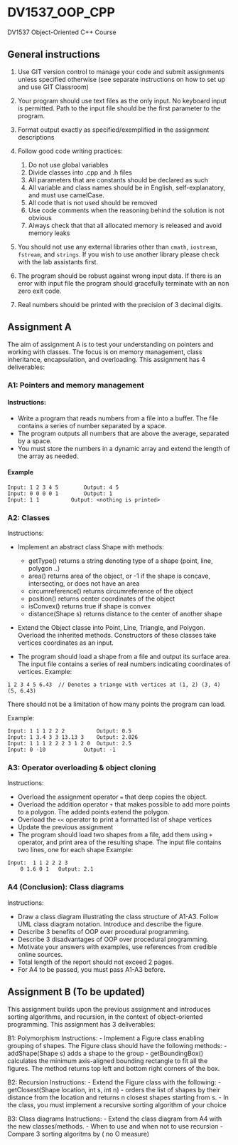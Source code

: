 # DV1537_OOP_CPP
DV1537 Object-Oriented C++ Course




## General instructions

1. Use GIT version control to manage your code and submit assignments unless specified otherwise (see separate instructions on how to set up and use GIT Classroom)
2. Your program should use text files as the only input. No keyboard input is permitted. Path to the input file should be the first parameter to the program.
3. Format output exactly as specified/exemplified in the assignment descriptions
4. Follow good code writing practices:
	
	1. Do not use global variables
	2. Divide classes into .cpp and .h files
	3. All parameters that are constants should be declared as such
	4. All variable and class names should be in English, self-explanatory, and must use camelCase. 
	5. All code that is not used should be removed
	6. Use code comments when the reasoning behind the solution is not obvious
	7. Always check that that all allocated memory is released and avoid memory leaks

5. You should not use any external libraries other than `cmath`, `iostream`, `fstream`, and `strings`. If you wish to use another library please check with the lab assistants first. 
6. The program should be robust against wrong input data. If there is an error with input file the program should gracefully terminate with an non zero exit code.
7. Real numbers should be printed with the precision of 3 decimal digits.


## Assignment A

The aim of assignment A is to test your understanding on pointers and working with classes. The focus
is on memory management, class inheritance, encapsulation, and overloading. This assignment has 4 deliverables:

### A1: Pointers and memory management

#### Instructions:
- Write a program that reads numbers from a file into a buffer. The file contains a series of number separated by a space.
- The program outputs all numbers that are above the average, separated by a space.
- You must store the numbers in a dynamic array and extend the length of the array as needed.

#### Example

```
Input: 1 2 3 4 5		Output: 4 5
Input: 0 0 0 0 1		Output: 1
Input: 1 1			Output: <nothing is printed> 
```

### A2: Classes
Instructions:
- Implement an abstract class Shape with methods:
	- getType() returns a string denoting type of a shape (point, line, polygon ..)
	- area() returns area of the object, or -1 if the shape is concave, intersecting, or does not have an area
	- circumreference() returns circumreference of the object
	- position() returns center coordinates of the object
	- isConvex() returns true if shape is convex
	- distance(Shape s) returns distance to the center of another shape
- Extend the Object classe into Point, Line, Triangle, and Polygon. Overload the inherited methods. Constructors of these classes take vertices coordinates as an input.

- The program should load a shape from a file and output its surface area. The input file contains a series of real numbers indicating coordinates of vertices. Example:
```
1 2 3 4 5 6.43  // Denotes a triange with vertices at (1, 2) (3, 4) (5, 6.43) 
```
There should not be a limitation of how many points the program can load.

Example:
```
Input: 1 1 1 2 2 2  		Output: 0.5
Input: 1 3.4 3 3 13.13 3	Output: 2.026
Input: 1 1 1 2 2 2 3 1 2 0	Output: 2.5
Input: 0 -10			Output: -1
```	



### A3: Operator overloading & object cloning
Instructions:
- Overload the assignment operator `=` that deep copies the object. 
- Overload the addition operator `+` that makes possible to add more points to a polygon. The added points extend the polygon. 
- Overload the `<<` operator to print a formatted list of shape vertices
- Update the previous assignment
- The program should load two shapes from a file, add them using `+` operator, and print area of the resulting shape. The input file contains two lines, one for each shape	
Example:
```
Input: 	1 1 2 2 2 3
	0 1.6 0 1	Output: 2.1
```	




### A4 (Conclusion): Class diagrams 

Instructions:
- Draw a class diagram illustrating the class structure of A1-A3. Follow UML class diagram notation. Introduce and describe the figure.
- Describe 3 benefits of OOP over procedural programming.
- Describe 3 disadvantages of OOP over procedural programming. 
- Motivate your answers with examples, use references from credible online sources.
- Total length of the report should not exceed 2 pages.
- For A4 to be passed, you must pass A1-A3 before.


## Assignment B (To be updated)

This assignment builds upon the previous assignment and introduces sorting algorithms, and recursion, in the context of 
object-oriented programming. This assignment has 3 deliverables:


B1: Polymorphism
	Instructions:
		- Implement a Figure class enabling grouping of shapes. The Figure class should have the following methods:
			- addShape(Shape s) adds a shape to the group
			- getBoundingBox() calculates the minimum axis-aligned bounding rectangle to fit all the figures. The method returns top left and bottom right corners of the box.
			
B2: Recursion
	Instructions:
		- Extend the Figure class with the following:
			- getClosest(Shape location, int s, int n) - orders the list of shapes by their distance from the location and returns n closest shapes starting from s.
			- In the class, you must implement a recursive sorting algorithm of your choice


B3: Class diagrams
	Instructions:
		- Extend the class diagram from A4 with the new classes/methods.
		- When to use and when not to use recursion
		- Compare 3 sorting algoritms by ( no O measure)

